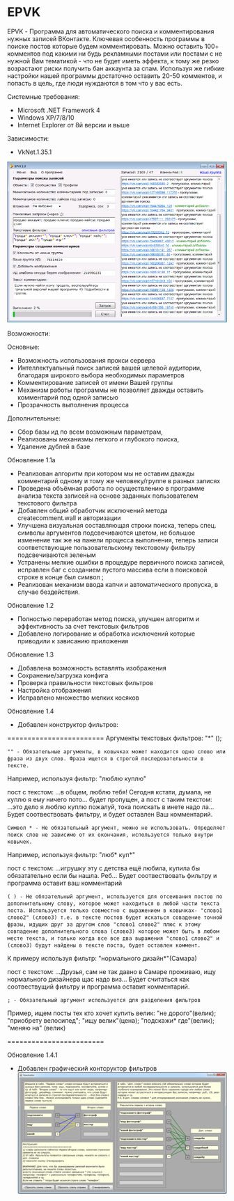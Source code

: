 # EPVK

EPVK - Программа для автоматического поиска и комментирования нужных записей ВКонтакте.
Ключевая особенность программы в поиске постов которые будем комментировать. Можно оставить 100+ комментов под какими ни будь рекламными постами или постами с не нужной Вам тематикой - что не будет иметь эффекта, к тому же резко возрастают риски получить бан аккаунта за спам. Используя же гибкие настройки нашей программы достаточно оставить 20-50 комментов, и попасть в цель, где люди нуждаются в том что у вас есть. 

Системные требования:

- Microsoft .NET Framework 4
- Windows XP/7/8/10
- Internet Explorer от 8й версии и выше

Зависимости:
- VkNet.1.35.1

![Иллюстрация к проекту](https://github.com/slay9090/EPVK/raw/master/VK_test/img/1.png)

Возможности:

Основные:
- Возможность использования прокси сервера
- Интеллектуальный поиск записей вашей целевой аудитории, благодаря широкого выбора необходимых параметров
- Комментирование записей от имени Вашей группы
- Механизм работы программы не позволяет дважды оставить комментарий под одной записью
- Прозрачность выполнения процесса

Дополнительные:
- Сбор базы ид по всем возможным параметрам,
- Реализованы механизмы легкого и глубокого поиска,
- Удаление дублей в базе

Обновление 1.1а
- Реализован алгоритм при котором мы не оставим дважды комментарий одному и тому же человеку/группе в разных записях
- Проведена объёмная работа по осуществлению в программе анализа текста записей на основе заданных пользователем текстового фильтра
- Добавлен общий обработчик исключений метода createcomment.wall и авторизации
- Улучшена визуальная составляющая строки поиска, теперь спец. символы аргументов подсвечиваются цветом, не большое изменение так же на панели процесса выполнения, теперь записи соответствующие пользовательскому текстовому фильтру подсвечиваются зеленым
- Устранены мелкие ошибки в процедуре первичного поиска записей, исправлен баг с созданием пустого массива если в поисковой строке в конце был символ ;
- Реализован механизм ввода капчи и автоматического пропуска, в случае бездействия.

Обновление 1.2
- Полностью переработан метод поиска, улучшен алгоритм и эффективность за счет текстовых фильтров
- Добавлено логирование и обработка исключений которые приводили к зависанию приложения

Обновление 1.3
- Добавлена возможность вставлять изображения
- Сохранение/загрузка конфига
- Проверка правильности текстовых фильтров
- Настройка отображения
- Исправлено множество мелких косяков

Обновление 1.4
- Добавлен конструктор фильтров:

========================
Аргументы текстовых фильтров: "*" ();

	"" - Обязательные аргументы, в ковычках может находится одно слово или фраза из двух слов. Фраза ищется в строгой последовательности в тексте.

Например, используя фильтр: "люблю куплю"
 
пост с текстом: 
...в общем, люблю тебя! Сегодня кстати, думала, не куплю я ему ничего пото... 
будет пропущен, а пост с таким текстом: 
...это дело я люблю куплю пожалуй, тока поискать в инете надо ла...
Будет соотвествовать фильтру, и будет оставлен Ваш комментарий.

	Символ * - Не обязательный аргумент, можно не использовать. Определяет поиск слов не зависимо от их окончания, используется только внутри ковычек.

Например, используя фильтр: "люб* куп*"
 
пост с текстом: 
...игрушку эту с детства ещё любила, купила бы обязатательно если бы нашла. Реб...
Будет соотвествовать фильтру и программа оставит ваш комментарий

	( ) - Не обязательный аргумент, используется для отсеивания постов по дополнительному слову, которое может находиться в любой части текста поста. Используется только совместно с выражением в ковычках- "слово1 слово2" (слово3) т.е. в тексте постов будет искаться совадение точной фразы, идущих друг за другом слов "слово1 слово2" плюс к этому совпадение дополнительного слова (слово3) которое может быть в любом месте текста, и только когда все все два выражения "слово1 слово2" и (слово3) будут найдены в тексте поста, будет оставлен коммент. 

К примеру используя фильтр: "нормального дизайн*"(Самара) 

пост с текстом: 
...Друзья, сам не так давно в Самаре проживаю, ищу нормального дизайнера щас надо виз...
Будет считаться как соотвествущий фильтру и программа оставит комментарий.

	; - Обязательный аргумент используется для разделения фильтров 
Пример, ищем посты тех кто хочет купить велик: 
"не дорого"(велик); "приобрету велосипед"; "ищу велик"(цена); "подскажи* где"(велик); "меняю на" (велик) 

========================

Обновление 1.4.1
- Добавлен графический контсруктор фильтров
![Иллюстрация к проекту](https://github.com/slay9090/EPVK/raw/master/VK_test/img/2.png)

